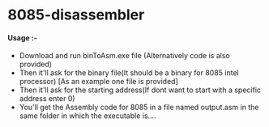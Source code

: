 # 8085-disassembler

#### Usage :-
  * Download and run binToAsm.exe file (Alternatively code is also provided)
  * Then it'll ask for the binary file(It should be a binary for 8085 intel processor) [As an example one file is provided]
  * Then it'll ask for the starting address(If dont want to start with a specific address enter 0)
  * You'll get the Assembly code for 8085 in a file named output.asm in the same folder in which the executable is....
